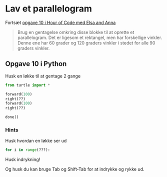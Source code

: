 # Lav et parallelogram

Fortsæt [opgave 10 i Hour of Code med Elsa and Anna](https://studio.code.org/s/frozen/lessons/1/levels/10)

> Brug en gentagelse omkring disse blokke til at oprette et parallelogram. Det er ligesom et rektangel, men har forskellige vinkler. Denne ene har 60 grader og 120 graders vinkler i stedet for alle 90 graders vinkler.

## Opgave 10 i Python

Husk en løkke til at gentage 2 gange

```python
from turtle import *

forward(100)
right(??)
forward(100)
right(??)

done()

```

### Hints

Husk hvordan en løkke ser ud

```python
for i in range(???):
```

Husk indrykning!

Og husk du kan bruge Tab og Shift-Tab for at indrykke og rykke ud.
